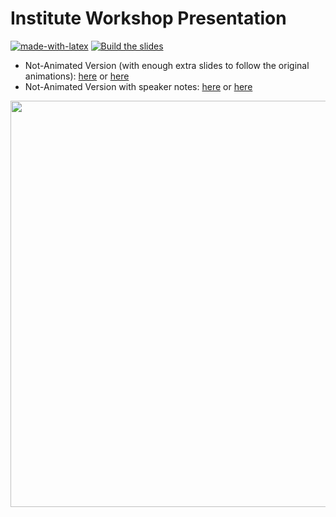 # Institute Workshop Presentation

[![made-with-latex](https://img.shields.io/badge/Made%20with-LaTeX-1f425f.svg)](https://www.latex-project.org/) [![Build the slides](https://github.com/EagleoutIce/institute-2023-presentation/actions/workflows/compile.yaml/badge.svg)](https://github.com/EagleoutIce/institute-2023-presentation/actions/workflows/compile.yaml)

* Not-Animated Version (with enough extra slides to follow the original animations): [here](https://media.githubusercontent.com/media/EagleoutIce/institute-2023-presentation/gh-pages/noanim_noannot_slides.pdf) or [here](https://github.com/EagleoutIce/institute-2023-presentation/blob/gh-pages/noanim_noannot_slides.pdf)
* Not-Animated Version with speaker notes: [here](https://media.githubusercontent.com/media/EagleoutIce/institute-2023-presentation/gh-pages/noanim_slides.pdf) or [here](https://github.com/EagleoutIce/institute-2023-presentation/blob/gh-pages/noanim_slides.pdf)

[<img src="https://github.com/EagleoutIce/institute-2023-presentation/blob/gh-pages/preview-01.png?raw=true" width="650"/>](https://media.githubusercontent.com/media/EagleoutIce/institute-2023-presentation/gh-pages/noanim_noannot_slides.pdf)
